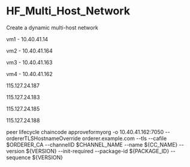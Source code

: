 # HF_Multi_Host_Network
Create a dynamic multi-host network



vm1 - 10.40.41.14

vm2 - 10.40.41.164

vm3 - 10.40.41.163

vm4 - 10.40.41.162




115.127.24.187

115.127.24.183

115.127.24.185

115.127.24.188



peer lifecycle chaincode approveformyorg -o 10.40.41.162:7050 --ordererTLSHostnameOverride orderer.example.com --tls --cafile $ORDERER_CA --channelID $CHANNEL_NAME --name ${CC_NAME} --version ${VERSION} --init-required --package-id ${PACKAGE_ID} --sequence ${VERSION}